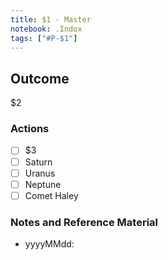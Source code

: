 ```yaml
---
title: $1 - Master
notebook: .Indox
tags: ["#P-$1"]
---
```


## Outcome
$2

### Actions
- [ ] $3
- [ ] Saturn
- [ ] Uranus
- [ ] Neptune
- [ ] Comet Haley

### Notes and Reference Material
- yyyyMMdd: 
